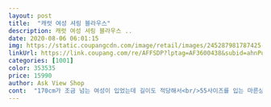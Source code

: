 ```yaml
---
layout: post 
title:  "캐럿 여성 셔링 블라우스" 
description: 캐럿 여성 셔링 블라우스 ..
date: 2020-08-06 06:01:15 
img: https://static.coupangcdn.com/image/retail/images/245287981787425-5b24ee30-680c-485c-a5cc-cc573a19559d.jpg 
linkUrl: https://link.coupang.com/re/AFFSDP?lptag=AF3600438&subid=ahnPublicAsk&pageKey=1762958179&itemId=3002429015&vendorItemId=70990664598&traceid=V0-113-02ef334a6151ca99 
categories: [1001] 
color: 353535 
price: 15990 
author: Ask View Shop 
cont:  "170cm가 조금 넘는 여성이 입었는데 길이도 적당해서<br/>55사이즈를 입는 마른상체인데 입어보니 넉넉합니다.<br/><br/>가슴 부분에 주름과 함께 긴 끈이 있는데 직접 묶어야 합니다.<br/><br/>가슴 부분의  리본이 호불호가 나뉠수 있을 것 같은데<br/>가슴 부분의 주름 디자인과<br/>개인적으로 좋아하는 색깔이라 옷색깔이 맘에 듭니다.<br/><br/>건식 다리미로 다리자면 주름 때문에 좀 힘들것 같습니다.<br/><br/>그 끈을 리본스타일로 묶으면서<br/>길다란 리본이 다소 걸리적거린다고 느껴지실 수도 있겠어요.<br/><br/>깔끔한 스타일을 좋아하신다면<br/>몸에 맞게 조일 수 있는게 아니라 그냥 긴 끈입니다.<br/><br/>빈약한 가슴을 풍성하게 보이게 해주는 효과는 거의 없는 것 같고<br/>살구색 계열이라고 해야 하나요,<br/>상의55입는데  뚱뚱해보여요딸이 입으니까 괜찮네요마른분이 입어야할듯<br/>상체를 숙이면 속이 막 보이고요ㅠ<br/>손빨래 해서 탁탁 털어입을 수 있는 천은 아닌것 같고<br/>쇼핑하다 이쁘길래 주문하려 했는데 두 색상중 이 색상이 없어 재입고 알림신청 했다가  알림 와서 바로 주문했어요.<br/> 그래서 그런지 배송도 빨리 됨.<br/>  옷은 정말 인생탬색상은 핑크빛이 도는 베이지화면 모델핏과 같고 시원하고 이쁘고  귀엽고 완전 맘에 들어요.<br/> 청바지에도 반바지에도 긴치마, 짧은 치마등 정장스타일 만 아니라면 다 어울려요.<br/> 사이즈가 프리사이즈 뿐이 없는게  아쉬워요 통통한 동생은 주문도 못했어요.<br/> 진짜 정말 완소 짱 만족맞기만 한다면완전 추천!!!<br/>스팀다리미가 있다면 괜찮겠지만<br/>약간 통통하신 분이 입으면 더욱 예쁠 것 같습니다.<br/><br/>어느 정도 다림질은 좀 해줘야 할 것 같은데<br/>역시 가슴이 좀 있어야 입었을 때 더욱 예쁠것 같아요.<br/><br/>옷 자체는 예뻐서 별 5개 찍습니다.<br/><br/>옷의 색깔이 예뻐서 구입했습니다.<br/><br/>입는 사람이 빈약 상체라 옷의 장점을 잘 살리지 못해 아쉽지만<br/>자세히 보면 천에서 약간의 광택이 느껴지고 가격대비 괜찮고요,<br/>천이 얇아서 끈나시 같은 속옷은 필수입니다.<br/><br/>청바지에 입어도 롱치마나 짧은 청치마에 입어도 예뻐요.<br/><br/>카푸치노 혹은 밀크티 색깔 비슷한 아주 옅은 갈색계열인데<br/>크림색은 아닌것 같고요<br/>하늘하늘 시원해보이고 그리 싸보이지 않구요.<br/><br/>헐렁헐렁해서 제가 볼땐 약간 느낌이 좀 안살아요<br/>" 
---
```

